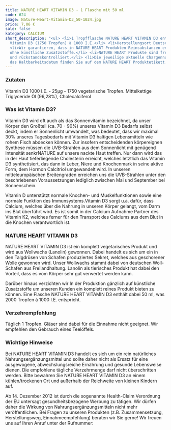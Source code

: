 ```yaml
---
title: NATURE HEART VITAMIN D3 - 1 Flasche mit 50 ml
code: 624
image: Nature-Heart-Vitamin-D3_50-1024.jpg
price: 7,06 €
sale: false
kategory: CALCIUM
short_description: "<ul> <li>1 Tropfflasche NATURE HEART VITAMIN D3 enthält 50 ml
  Vitamin D3 (1750 Tropfen) à 1000 I.E.</li> <li>Herstellungsort Deutschland. Premiumqualität!</li>
  <li>Wir garantieren, dass in NATURE HEART Produkten Reinsubstanzen enthalten sind
  ohne künstliche Zusatzstoffe.</li> <li>NATURE HEART Produkte sind frei von Magnesiumstearat
  und rückstandskontrolliert.</li> <li>Die jeweilige aktuelle Chargennummer sowie
  das Haltbarkeitsdatum finden Sie auf dem NATURE HEART Produktetikett.</li> </ul>"
---
```


<h3>Zutaten</h3>
<p>
  Vitamin D3 1000 I.E. - 25µg - 1750 vegetarische Tropfen. Mittelkettige Triglyceride Öl (96,28%), Cholecalciferol
</p>

<h3>Was ist Vitamin D3?</h3>
<p>
  Vitamin D3 wird oft auch als das Sonnenvitamin bezeichnet, da unser Körper den Großteil (ca. 70 - 90%) unseres Vitamin D3 Bedarfs selbst deckt, indem er Sonnenlicht umwandelt, was bedeutet, dass wir maximal 30% unseres Tagesbedarfs mit Vitamin D3 haltigen Lebensmitteln wie rohem Fisch abdecken können. Zur insofern entscheidenden körpereignen Synthese müssen die UVB-Strahlen aus dem Sonnenlicht mit genügend Intensität senkrNATURE auf unsere nackte Haut treffen. Nur dann wird das in der Haut tieferliegende Cholesterin erreicht, welches letztlich das Vitamin D3 synthetisiert, das dann in Leber, Niere und Knochenmark in seine aktive Form, dem Hormon Calcitriol umgewandelt wird. In unseren mitteleuropäischen Breitengraden erreichen uns die UVB-Strahlen unter den beschriebenen Voraussetzungen lediglich zwischen Mai und September bei Sonnenschein.
</p>
<p>
  Vitamin D unterstützt normale Knochen- und Muskelfunktionen sowie eine normale Funktion des Immunsystems.Vitamin D3 sorgt u.a. dafür, dass Calcium, welches über die Nahrung in unseren Körper gelangt, vom Darm ins Blut überführt wird. Es ist somit in der Calcium Aufnahme Partner des Vitamin K2, welches ferner für den Transport des Calciums aus dem Blut in die Knochen verantwortlich ist.
</p>

<h3>NATURE HEART VITAMIN D3</h3>
<p>
  NATURE HEART VITAMIN D3 ist ein komplett vegetarisches Produkt und wird aus Wollwachs (Lanolin) gewonnen. Dabei handelt es sich um ein in den Talgdrüsen von Schafen produziertes Sekret, welches aus geschorener Wolle gewonnen wird. Unser Wollwachs stammt dabei von deutschen Woll-Schafen aus Freilandhaltung. Lanolin als tierisches Produkt hat dabei den Vorteil, dass es vom Körper sehr gut verwertet werden kann.
</p>
<p>
  Darüber hinaus verzichten wir In der Produktion gänzlich auf künstliche Zusatzstoffe um unseren Kunden ein komplett reines Produkt bieten zu können. Eine Flasche NATURE HEART VITAMIN D3 enthält dabei 50 ml, was 2000 Tropfen à 1000 I.E. entspricht.
</p>

<h3>Verzehrempfehlung</h3>
<p>
  Täglich 1 Tropfen. Gläser sind dabei für die Einnahme nicht geeignet. Wir empfehlen den Gebrauch eines Teelöffels.
</p>

<h3>Wichtige Hinweise</h3>
<p>
  Bei NATURE HEART VITAMIN D3 handelt es sich um ein rein natürliches Nahrungsergänzungsmittel und sollte daher nicht als Ersatz für eine ausgewogene, abwechslungsreiche Ernährung und gesunde Lebensweise dienen. Die empfohlene tägliche Verzehrmenge darf nicht überschritten werden. Bitte bewahren Sie NATURE HEART VITAMIN D3 an einem kühlen/trockenen Ort und außerhalb der Reichweite von kleinen Kindern auf.
</p>
<p>
  Ab 14. Dezember 2012 ist durch die sogenannte Health-Claim Verordnung der EU untersagt gesundheitsbezogene Werbung zu tätigen. Wir dürfen daher die Wirkung von Nahrungsergänzungsmitteln nicht mehr veröffentlichen. Bei Fragen zu unseren Produkten (z.B. Zusammensetzung, Herstellungsweg, Einnahmeempfehlung) beraten wir Sie gerne! Wir freuen uns auf Ihren Anruf unter der Rufnummer:
</p>
